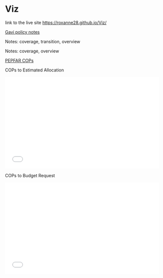 # Viz

link to the live site  https://roxanne28.github.io/Viz/

<u>Gavi policy notes</u>

Notes: coverage, transition, overview
<script async src="//jsfiddle.net/roroxom/nc9ao1dr/embed/result/"></script>

Notes: coverage, overview
<script async src="//jsfiddle.net/roroxom/nvteb31f/embed/result/"></script>

<u>PEPFAR COPs</u>

COPs to Estimated Allocation
<iframe width="100%" height="300" src="//jsfiddle.net/roroxom/gtxfucda/embedded/result/" allowfullscreen="allowfullscreen" allowpaymentrequest frameborder="0"></iframe>

COPs to Budget Request
<iframe width="100%" height="300" src="//jsfiddle.net/roroxom/1r25nk8y/embedded/result/" allowfullscreen="allowfullscreen" allowpaymentrequest frameborder="0"></iframe>
